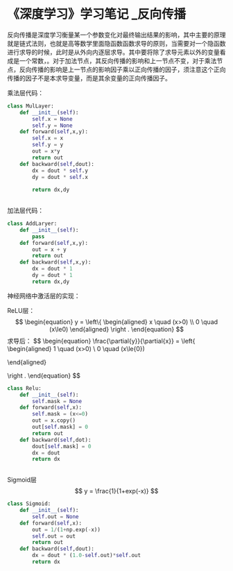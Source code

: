 # 《深度学习》学习笔记 _反向传播

​		反向传播是深度学习衡量某一个参数变化对最终输出结果的影响，其中主要的原理就是链式法则，也就是高等数学里面隐函数函数求导的原则，当需要对一个隐函数进行求导的时候，此时是从外向内逐层求导。其中要将除了求导元素以外的变量看成是一个常数，。对于加法节点，其反向传播的影响和上一节点不变，对于乘法节点，反向传播的影响是上一节点的影响因子乘以正向传播的因子，须注意这个正向传播的因子不是本求导变量，而是其余变量的正向传播因子。

乘法层代码：

```python
class MulLayer:
    def __init__(self):
    	self.x = None
        self.y = None
    def forward(self,x,y):
        self.x = x
        self.y = y
        out = x*y
        return out
    def backward(self,dout):
        dx = dout * self.y
        dy = dout * self.x
        
        return dx,dy
               
```

加法层代码：

```python
class AddLaryer:
    def __init__(self):
        pass
    def forward(self,x,y):
        out = x + y
        return out
    def backward(self,x,y):
        dx = dout * 1
        dy = dout * 1
        return dx,dy
```

神经网络中激活层的实现：

ReLU层：
$$
\begin{equation}
y = \left\{
\begin{aligned}
	x \quad (x>0) \\ 
	0 \quad (x\le0)
\end{aligned}
\right
.
\end{equation}
$$
求导后：
$$
\begin{equation}
\frac{\partial{y}}{\partial{x}} = \left\{
\begin{aligned}
1 \quad (x>0) \\
0 \quad (x\le{0})

\end{aligned}


\right
.
\end{equation}
$$

```python
class Relu:
    def __init__(self):
        self.mask = None
    def forward(self,x):
        self.mask = (x<=0)
        out = x.copy()
        out[self.mask] = 0
        return out
    def backward(self,dot):
        dout[self.mask] = 0
        dx = dout
        return dx
    
```

Sigmoid层
$$
y = \frac{1}{1+exp(-x)}
$$

```python
class Sigmoid:
    def __init__(self):
        self.out = None
    def forward(self,x):
        out = 1/(1+np.exp(-x))
        self.out = out
        return out
    def backward(self,dout):
        dx = dout * (1.0-self.out)*self.out
        return dx
```

